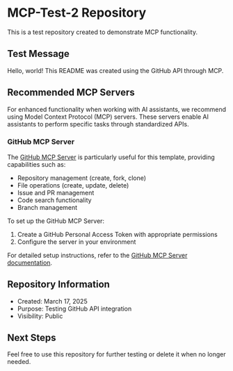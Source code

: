 # MCP-Test-2 Repository

This is a test repository created to demonstrate MCP functionality.

## Test Message

Hello, world! This README was created using the GitHub API through MCP.

## Recommended MCP Servers

For enhanced functionality when working with AI assistants, we recommend using Model Context Protocol (MCP) servers. These servers enable AI assistants to perform specific tasks through standardized APIs.

### GitHub MCP Server

The [GitHub MCP Server](https://github.com/modelcontextprotocol/servers/tree/main/src/github) is particularly useful for this template, providing capabilities such as:

- Repository management (create, fork, clone)
- File operations (create, update, delete)
- Issue and PR management
- Code search functionality
- Branch management

To set up the GitHub MCP Server:

1. Create a GitHub Personal Access Token with appropriate permissions
2. Configure the server in your environment

For detailed setup instructions, refer to the [GitHub MCP Server documentation](https://github.com/modelcontextprotocol/servers/tree/main/src/github).

## Repository Information

- Created: March 17, 2025
- Purpose: Testing GitHub API integration
- Visibility: Public

## Next Steps

Feel free to use this repository for further testing or delete it when no longer needed.